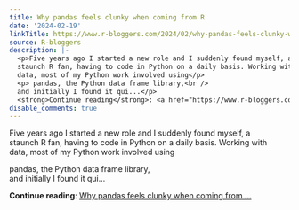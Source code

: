 ```yaml
---
title: Why pandas feels clunky when coming from R
date: '2024-02-19'
linkTitle: https://www.r-bloggers.com/2024/02/why-pandas-feels-clunky-when-coming-from-r/
source: R-bloggers
description: |-
  <p>Five years ago I started a new role and I suddenly found myself, a<br />
  staunch R fan, having to code in Python on a daily basis. Working with<br />
  data, most of my Python work involved using</p>
  <p> pandas, the Python data frame library,<br />
  and initially I found it qui...</p>
  <strong>Continue reading</strong>: <a href="https://www.r-bloggers.com/2024/02/why-pandas-feels-clunky-when-coming-from-r/">Why pandas feels clunky when coming from ...
disable_comments: true
---
```

<p>Five years ago I started a new role and I suddenly found myself, a<br />
staunch R fan, having to code in Python on a daily basis. Working with<br />
data, most of my Python work involved using</p>
<p> pandas, the Python data frame library,<br />
and initially I found it qui...</p>
<strong>Continue reading</strong>: <a href="https://www.r-bloggers.com/2024/02/why-pandas-feels-clunky-when-coming-from-r/">Why pandas feels clunky when coming from ...